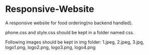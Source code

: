 # Responsive-Website
A responsive website for food ordering(no backend handled).

phone.css and style.css should be kept in a folder named css.

Following images should be kept in img folder:
1.jpeg, 2.jpeg, 3.jpg, logo1.png, logo2.png, logo3.png, logo4.png

